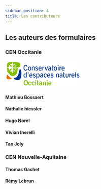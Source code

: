 ```yaml
---
sidebar_position: 4
title: Les contributeurs
---
```

## Les auteurs des formulaires
### CEN Occitanie
![](./docs/ODK-CEN/fichiers/logos/cen_occitanie.svg)
#### Mathieu Bossaert
#### Nathalie hiessler
#### Hugo Norel
#### Vivian Inerelli
#### Tao Joly
### CEN Nouvelle-Aquitaine
#### Thomas Gachet
#### Rémy Lebrun
